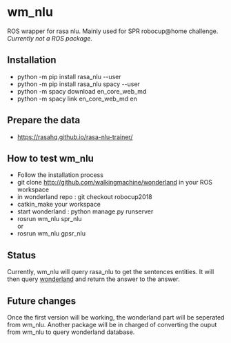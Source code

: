 # wm_nlu
ROS wrapper for rasa nlu. Mainly used for SPR robocup@home challenge.  
*Currently not a ROS package.*

## Installation
* python -m pip install rasa_nlu --user
* python -m pip install rasa_nlu spacy --user
* python -m spacy download en_core_web_md
* python -m spacy link en_core_web_md en

## Prepare the data
* https://rasahq.github.io/rasa-nlu-trainer/

## How to test wm_nlu
* Follow the installation process
* git clone http://github.com/walkingmachine/wonderland in your ROS workspace
* in wonderland repo : git checkout robocup2018
* catkin_make your workspace
* start wonderland : python manage.py runserver
* rosrun wm_nlu spr_nlu  
or  
* rosrun wm_nlu gpsr_nlu

## Status

Currently, wm_nlu will query rasa_nlu to get the sentences entities. It will then query [wonderland](https://github.com/walkingmachine/wonderland) and return the answer to the answer.

## Future changes

Once the first version will be working, the wonderland part will be seperated from wm_nlu. Another package will be in charged of converting the ouput from wm_nlu to query wonderland database.
